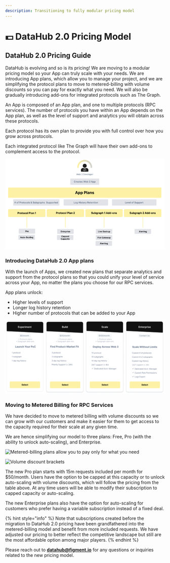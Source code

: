 ```yaml
---
description: Transitioning to fully modular pricing model
---
```


# 💵 DataHub 2.0 Pricing Model

## DataHub 2.0 Pricing Guide&#x20;

DataHub is evolving and so is its pricing! We are moving to a modular pricing model so your App can truly scale with your needs. We are introducing App plans, which allow you to manage your project, and we are simplifying the protocol plans to move to metered-billing with volume discounts so you can pay for exactly what you need. We will also be gradually introducing add-ons for integrated protocols such as The Graph.

An App is composed of an App plan, and one to multiple protocols (RPC services). The number of protocols you have within an App depends on the App plan, as well as the level of support and analytics you will obtain across these protocols.

Each protocol has its own plan to provide you with full control over how you grow across protocols.

Each integrated protocol like The Graph will have their own add-ons to complement access to the protocol.

![DataHub Modular Subscription Model](../.gitbook/assets/pricingmodel.PNG)

### Introducing DataHub 2.0 App plans&#x20;

With the launch of Apps, we created new plans that separate analytics and support from the protocol plans so that you could unify your level of service across your App, no matter the plans you choose for our RPC services.

App plans unlock:&#x20;

* Higher levels of support&#x20;
* Longer log history retention&#x20;
* Higher number of protocols that can be added to your App

![App Plans manage your entire project](../.gitbook/assets/pricing4.PNG)

### Moving to Metered Billing for RPC Services

We have decided to move to metered billing with volume discounts so we can grow with our customers and make it easier for them to get access to the capacity required for their scale at any given time.

We are hence simplifying our model to three plans: Free, Pro (with the ability to unlock auto-scaling), and Enterprise.

![Metered-billing plans allow you to pay only for what you need](../.gitbook/assets/protocol\_plans.png)

![Volume discount brackets](../.gitbook/assets/protocol\_tiers.png)

The new Pro plan starts with 15m requests included per month for $50/month. Users have the option to be capped at this capacity or to unlock auto-scaling with volume discounts, which will follow the pricing from the table above. At any time users will be able to modify their subscription to capped capacity or auto-scaling.

The new Enterprise plans also have the option for auto-scaling for customers who prefer having a variable subscription instead of a fixed deal.

{% hint style="info" %}
Note that subscriptions created before the migration to DataHub 2.0 pricing have been grandfathered into the metered-billing model and benefit from more included requests. We have adjusted our pricing to better reflect the competitive landscape but still are the most affordable option among major players.
{% endhint %}

Please reach out to **datahub@figment.io** for any questions or inquiries related to the new pricing model.

